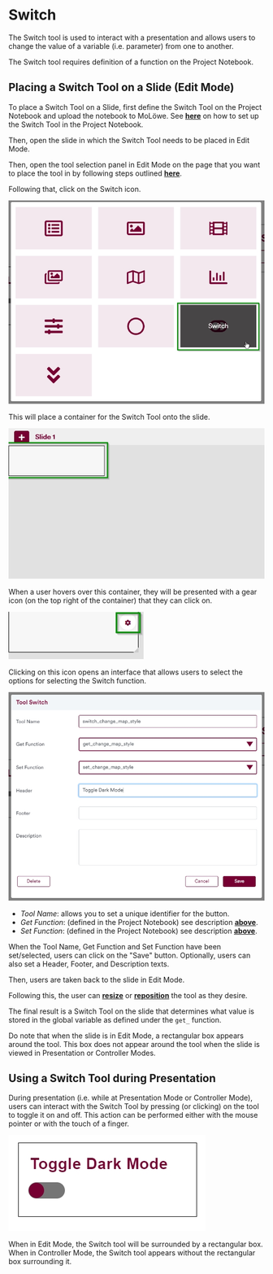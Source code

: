 # Switch

The Switch tool is used to interact with a presentation and allows users to change the value of a variable (i.e. parameter)
from one to another.

The Switch tool requires definition of a function on the Project Notebook.

## **Placing a Switch Tool on a Slide (Edit Mode)**

To place a Switch Tool on a Slide, first define the Switch Tool on the Project Notebook and upload the notebook to MoLöwe.
See [**here**](docs/project_notebook/setting_up_tools.md) on how to set up the Switch Tool in the Project
Notebook.


Then, open the slide in which the Switch Tool needs to be placed in Edit Mode.

Then, open the tool selection panel in Edit Mode on the page that you want to place the tool in by following steps
outlined [**here**](docs/edit-mode/05_slides.md#4-editing-slides-edit-mode).

Following that, click on the Switch icon.

![](/img/doc/65_switch.jpg)

This will place a container for the Switch Tool onto the slide.

![](/img/doc/38_tool_field.jpg)

When a user hovers over this container, they will be presented with a gear icon (on the top right of the container)
that they can click on.

![](/img/doc/39_hover_tool_container.jpg)

Clicking on this icon opens an interface that allows users to select the options for selecting the Switch function.

![](/img/doc/65_switch_2.jpg)

* *Tool Name*: allows you to set a unique identifier for the button.
* *Get Function*: (defined in the Project Notebook) see description [**above**](#defining-a-switch-tool-on-project-notebook).
* *Set Function*: (defined in the Project Notebook) see description [**above**](#defining-a-switch-tool-on-project-notebook).

When the Tool Name, Get Function and Set Function have been set/selected, users can click on the "Save" button.
Optionally, users can also set a Header, Footer, and Description texts.

Then, users are taken back to the slide in Edit Mode.

Following this, the user can [**resize**](00_overview.md#resize-a-tool) or [**reposition**](00_overview.md#reposition-a-tool)
the tool as they desire.

The final result is a Switch Tool on the slide that determines what value is stored in the global variable as defined
under the `get_` function.

Do note that when the slide is in Edit Mode, a rectangular box appears around the tool. This box does not appear around
the tool when the slide is viewed in Presentation or Controller Modes.

## **Using a Switch Tool during Presentation**

During presentation (i.e. while at Presentation Mode or Controller Mode), users can interact with the Switch Tool by
pressing (or clicking) on the tool to toggle it on and off. This action can be performed either with the mouse pointer
or with the touch of a finger.

![](/img/doc/65_switch_3.jpg)

When in Edit Mode, the Switch tool will be surrounded by a rectangular box. When in Controller Mode, the Switch tool
appears without the rectangular box surrounding it.
